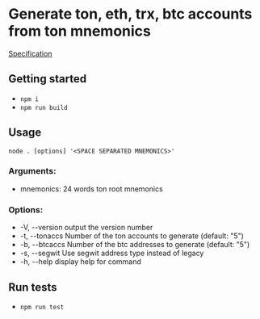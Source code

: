 # Generate ton, eth, trx, btc accounts from ton mnemonics

[Specification](SPECIFICATION.md)

## Getting started
- `npm i`
- `npm run build`

## Usage
`node . [options] '<SPACE SEPARATED MNEMONICS>'`

### Arguments:
- mnemonics: 24 words ton root mnemonics

### Options:
- -V, --version            output the version number
- -t, --tonaccs <tonaccs>  Number of the ton accounts to generate (default: "5")
- -b, --btcaccs <btcaccs>  Number of the btc addresses to generate (default: "5")
- -s, --segwit             Use segwit address type instead of legacy
- -h, --help               display help for command

## Run tests
- `npm run test`
